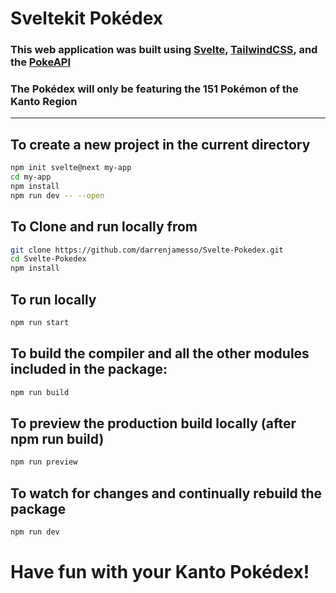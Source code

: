 # Sveltekit Pokédex

### This web application was built using [Svelte](https://svelte.dev/), [TailwindCSS](https://tailwindcss.com/docs), and the [PokeAPI](https://pokeapi.co/)

### The Pokédex will only be featuring the 151 Pokémon of the Kanto Region



------

## To create a new project in the current directory
```bash
npm init svelte@next my-app
cd my-app
npm install
npm run dev -- --open
```


## To Clone and run locally from
```bash
git clone https://github.com/darrenjamesso/Svelte-Pokedex.git
cd Svelte-Pokedex
npm install
```


## To run locally 
```bash
npm run start 
```


## To build the compiler and all the other modules included in the package:
```bash
npm run build 
```


## To preview the production build locally (after npm run build)
```bash
npm run preview
```


## To watch for changes and continually rebuild the package
```bash
npm run dev 
```



# Have fun with your Kanto Pokédex!

